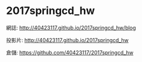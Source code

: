 # 2017springcd_hw

網誌: http://40423117.github.io/2017springcd_hw/blog

投影片: http://40423117.github.io/2017springcd_hw

倉儲: https://github.com/40423117/2017springcd_hw
